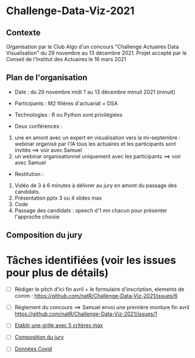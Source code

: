 # Challenge-Data-Viz-2021

## Contexte 
Organisation par le Club Algo d'un concours "Challenge Actuaires Data Visualisation" du 29 novembre au 13 décembre 2021.
Projet accepté par le Conseil de l'Institut des Actuaires le 16 mars 2021

## Plan de l'organisation

- Date : du 29 novembre midi ? au 13 décembre minuit 2021 (minuit)

- Participants : M2 filières d'actuariat + DSA

- Technologies : R ou Python sont privilégiées

- Deux conférences :
 1. une en amont avec un expert en visualisation vers la mi-septembre : webinar organisé par l'IA tous les actuaires et les participants sont invités ==> voir avec Samuel
 2. un webinar organisationnel uniquement avec les participants ==> voir avec Samuel

- Restitution :
1. Vidéo de 3 à 6 minutes à délivrer au jury en amont du passage des candidats.
2. Présentation pptx 3 ou 4 slides max
3. Code
4. Passage des candidats : speech d'1 mn chacun pour présenter l'approche choisie

## Composition du jury 


# Tâches identifiées (voir les issues pour plus de détails)
- [ ] Rédiger le pitch d'ici fin avril + le formulaire d'inscription, elements de comm : https://github.com/natR/Challenge-Data-Viz-2021/issues/6
- [ ] Réglement du concours ==> Samuel envoi une première monture fin avril https://github.com/natR/Challenge-Data-Viz-2021/issues/1
- [ ] [Etablir une grille avec 5 critères max](https://github.com/natR/Challenge-Data-Viz-2021/issues/7)
- [ ] [Composition du jury](https://github.com/natR/Challenge-Data-Viz-2021/issues/8)
- [ ] [Données Covid](https://github.com/natR/Challenge-Data-Viz-2021/issues/2)



